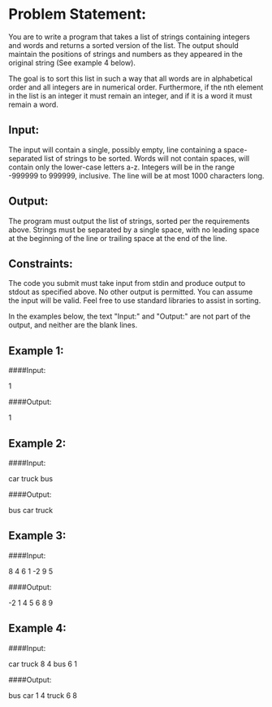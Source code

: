 # Problem Statement:

You are to write a program that takes a list of strings containing integers and words and returns a sorted version of the list. The output should maintain the positions of strings and numbers as they appeared in the original string (See example 4 below).

The goal is to sort this list in such a way that all words are in alphabetical order and all integers are in numerical order. Furthermore, if the nth element in the list is an integer it must
remain an integer, and if it is a word it must remain a word.


Input:
------

The input will contain a single, possibly empty, line containing a space-separated list of strings to be sorted. Words will not contain spaces, will contain only the lower-case letters a-z.  Integers will be in the range -999999 to 999999, inclusive. The line will be at most 1000
characters long.

Output:
-------
The program must output the list of strings, sorted per the requirements above. Strings must be separated by a single space, with no leading space at the beginning of the line or trailing space at the end of the line.


Constraints:
------------

The code you submit must take input from stdin and produce output to stdout as specified above. No other output is permitted. You can assume the input will be valid. Feel free to use standard libraries to assist in sorting.

In the examples below, the text "Input:" and "Output:" are not part of the output, and neither are the blank lines.


Example 1:
----------
####Input:

1

####Output:

1


Example 2:
----------
####Input:

car truck bus

####Output:

bus car truck


Example 3:
----------
####Input:

8 4 6 1 -2 9 5

####Output:

-2 1 4 5 6 8 9


Example 4:
----------
####Input:

car truck 8 4 bus 6 1

####Output:

bus car 1 4 truck 6 8
